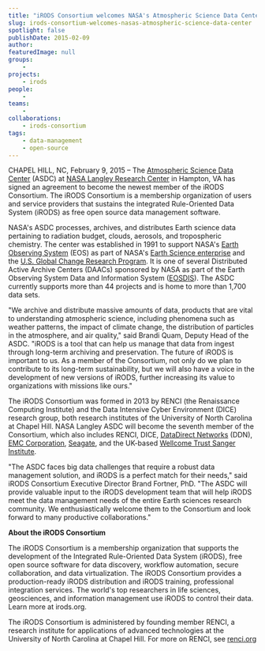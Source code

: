 ```yaml
---
title: "iRODS Consortium welcomes NASA's Atmospheric Science Data Center"
slug: irods-consortium-welcomes-nasas-atmospheric-science-data-center
spotlight: false
publishDate: 2015-02-09
author: 
featuredImage: null
groups:
    - 
projects:
    - irods
people:
    - 
teams: 
    - 
collaborations:
    - irods-consortium
tags:
    - data-management
    - open-source
---
```


CHAPEL HILL, NC, February 9, 2015 – The [Atmospheric Science Data Center](https://eosweb.larc.nasa.gov/) (ASDC) at [NASA Langley Research Center](http://www.nasa.gov/centers/langley/home/index.html#.VLlgbS7F950) in Hampton, VA has signed an agreement to become the newest member of the iRODS Consortium. The iRODS Consortium is a membership organization of users and service providers that sustains the integrated Rule-Oriented Data System (iRODS) as free open source data management software.

NASA's ASDC processes, archives, and distributes Earth science data pertaining to radiation budget, clouds, aerosols, and tropospheric chemistry. The center was established in 1991 to support NASA's [Earth Observing System](http://eospso.gsfc.nasa.gov/) (EOS) as part of NASA's [Earth Science enterprise](http://science.nasa.gov/) and the [U.S. Global Change Research Program](http://www.globalchange.gov/). It is one of several Distributed Active Archive Centers (DAACs) sponsored by NASA as part of the Earth Observing System Data and Information System ([EOSDIS](https://earthdata.nasa.gov/about-eosdis/)). The ASDC currently supports more than 44 projects and is home to more than 1,700 data sets.

"We archive and distribute massive amounts of data, products that are vital to understanding atmospheric science, including phenomena such as weather patterns, the impact of climate change, the distribution of particles in the atmosphere, and air quality," said Brandi Quam, Deputy Head of the ASDC. "iRODS is a tool that can help us manage that data from ingest through long-term archiving and preservation. The future of iRODS is important to us. As a member of the Consortium, not only do we plan to contribute to its long-term sustainability, but we will also have a voice in the development of new versions of iRODS, further increasing its value to organizations with missions like ours."

The iRODS Consortium was formed in 2013 by RENCI (the Renaissance Computing Institute) and the Data Intensive Cyber Environment (DICE) research group, both research institutes of the University of North Carolina at Chapel Hill. NASA Langley ASDC will become the seventh member of the Consortium, which also includes RENCI, DICE, [DataDirect Networks](http://www.ddn.com/) (DDN), [EMC Corporation](http://www.emc.com/), [Seagate](http://www.seagate.com/), and the UK-based [Wellcome Trust Sanger Institute](https://www.sanger.ac.uk/).

"The ASDC faces big data challenges that require a robust data management solution, and iRODS is a perfect match for their needs," said iRODS Consortium Executive Director Brand Fortner, PhD. "The ASDC will provide valuable input to the iRODS development team that will help iRODS meet the data management needs of the entire Earth sciences research community. We enthusiastically welcome them to the Consortium and look forward to many productive collaborations."

**About the iRODS Consortium**

The iRODS Consortium is a membership organization that supports the development of the Integrated Rule-Oriented Data System (iRODS), free open source software for data discovery, workflow automation, secure collaboration, and data virtualization. The iRODS Consortium provides a production-ready iRODS distribution and iRODS training, professional integration services. The world's top researchers in life sciences, geosciences, and information management use iRODS to control their data. Learn more at irods.org.

The iRODS Consortium is administered by founding member RENCI, a research institute for applications of advanced technologies at the University of North Carolina at Chapel Hill. For more on RENCI, see [renci.org](https://www.renci.org)
